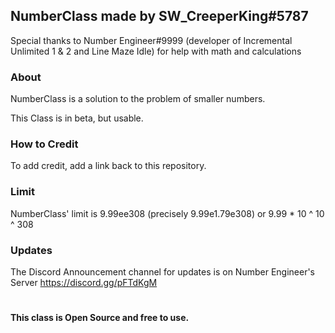 ## NumberClass made by SW_CreeperKing#5787
Special thanks to Number Engineer#9999 (developer of Incremental Unlimited 1 & 2 and Line Maze Idle) for help with math and calculations

### About
NumberClass is a solution to the problem of smaller numbers.

This Class is in beta, but usable.

### How to Credit
To add credit, add a link back to this repository.

### Limit
NumberClass' limit is 9.99ee308 (precisely 9.99e1.79e308) or 9.99 * 10 ^ 10 ^ 308

### Updates
The Discord Announcement channel for updates is on Number Engineer's Server https://discord.gg/pFTdKgM

#
#### This class is Open Source and free to use.
